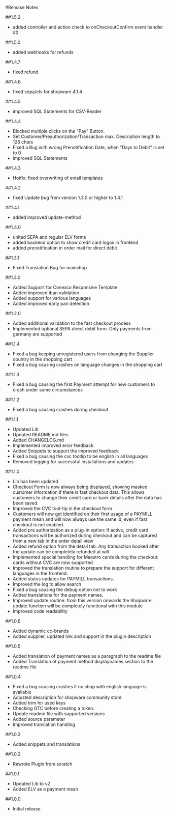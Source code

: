 #Release Notes

##1.5.2
 - added controller and action check to onCheckoutConfirm event handler #2

##1.5.0
 - added webhooks for refunds

##1.4.7
 - fixed refund

##1.4.6
 - fixed sepa/elv for shopware 4.1.4

##1.4.5
 - improved SQL Statements for CSV-Reader

##1.4.4
 - Blocked multiple clicks on the "Pay" Button.
 - Set Customer/Preauthorization/Transaction max. Description length to 128 chars
 - Fixed a Bug with wrong Prenotification Date, when "Days to Debit" is set to 0
 - improved SQL Statements

##1.4.3
 - Hotfix: fixed overwriting of email templates

##1.4.2
 - fixed Update bug from version 1.3.0 or higher to 1.4.1

##1.4.1
 - added improved update-method

##1.4.0
 - united SEPA and regular ELV forms
 - added backend option to show credit card logos in frontend
 - added prenotification in order mail for direct debit

##1.3.1
- Fixed Translation Bug for mainshop

##1.3.0
- Added Support for Conexco Responsive Template
- Added improved iban validation
- Added support for various languages
- Added improved early pan detection

##1.2.0
- Added additional validation to the fast checkout process
- Implemented optional SEPA direct debit form. Only payments from germany are supported

##1.1.4
- Fixed a bug keeping unregistered users from changing the Supplier country in the shopping cart
- Fixed a bug causing crashes on language changes in the shopping cart

##1.1.3
- Fixed a bug causing the first Payment attempt for new customers to crash under some circumstances

##1.1.2
- Fixed a bug causing crashes during checkout

##1.1.1
- Updated Lib
- Updated README.md files
- Added CHANGELOG.md
- Implemented improved error feedback
- Added Snippets to support the improved feedback
- Fixed a bug causing the cvc tooltip to be english in all languages
- Removed logging for successful installations and updates

##1.1.0
- Lib has been updated
- Checkout Form is now always being displayed, showing masked customer information if there is fast checkout data. This allows customers to change their credit card or bank details after the data has been saved.
- Improved the CVC tool-tip in the checkout form
- Customers will now get identified on their first usage of a PAYMILL payment mean and will now always use the same id, even if fast checkout is not enabled.
- Added pre authorization as a plug-in option: If active, credit card transactions will be authorized during checkout and can be captured from a new tab in the order detail view
- Added refund option from the detail tab. Any transaction booked after the update can be completely refunded at will
- Implemented special handling for Maestro cards during the checkout: cards without CVC are now supported
- Improved the translation routine to prepare the support for different languages in the frontend.
- Added status updates for PAYMILL transactions.
- Improved the log to allow search
- Fixed a bug causing the debug option not to work
- Added translations for the payment names.
- Improved update routine: from this version onwards the Shopware update function will be completely functional with this module
- Improved code readability

##1.0.6
- Added dynamic cc-brands
- Added supplier, updated link and support in the plugin description

##1.0.5
- Added translation of payment names as a paragraph to the readme file
- Added Translation of payment method displaynames section to the readme file

##1.0.4
- Fixed a bug causing crashes if no shop with english language is available
- Adjusted description for shopware community store
- Added trim for used keys
- Checking GTC before creating a token.
- Update readme file with supported versions
- Added source parameter
- Improved translation handling

##1.0.3
- Added snippets and translations

##1.0.2
- Rewrote Plugin from scratch

##1.0.1
- Updated Lib to v2
- Added ELV as a payment mean

##1.0.0
- Initial release